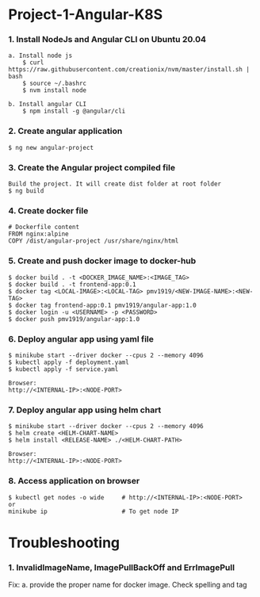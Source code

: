 # Project-1-Angular-K8S

### 1. Install NodeJs and Angular CLI on Ubuntu 20.04
    a. Install node js
        $ curl https://raw.githubusercontent.com/creationix/nvm/master/install.sh | bash 
        $ source ~/.bashrc
        $ nvm install node
    
    b. Install angular CLI
        $ npm install -g @angular/cli
### 2. Create angular application
    $ ng new angular-project

### 3. Create the Angular project compiled file
    Build the project. It will create dist folder at root folder
    $ ng build

### 4. Create docker file
    # Dockerfile content
    FROM nginx:alpine
    COPY /dist/angular-project /usr/share/nginx/html

### 5. Create and push docker image to docker-hub
    $ docker build . -t <DOCKER_IMAGE_NAME>:<IMAGE_TAG>
    $ docker build . -t frontend-app:0.1
    $ docker tag <LOCAL-IMAGE>:<LOCAL-TAG> pmv1919/<NEW-IMAGE-NAME>:<NEW-TAG>
    $ docker tag frontend-app:0.1 pmv1919/angular-app:1.0
    $ docker login -u <USERNAME> -p <PASSWORD>
    $ docker push pmv1919/angular-app:1.0

### 6. Deploy angular app using yaml file
    $ minikube start --driver docker --cpus 2 --memory 4096
    $ kubectl apply -f deployment.yaml
    $ kubectl apply -f service.yaml

    Browser:
    http://<INTERNAL-IP>:<NODE-PORT>

### 7. Deploy angular app using helm chart
    $ minikube start --driver docker --cpus 2 --memory 4096
    $ helm create <HELM-CHART-NAME>
    $ helm install <RELEASE-NAME> ./<HELM-CHART-PATH>
    
    Browser:
    http://<INTERNAL-IP>:<NODE-PORT>

### 8. Access application on browser
    $ kubectl get nodes -o wide     # http://<INTERNAL-IP>:<NODE-PORT>
    or 
    minikube ip                     # To get node IP


# Troubleshooting
### 1. InvalidImageName, ImagePullBackOff and ErrImagePull
Fix:
    a. provide the proper name for docker image. Check spelling and tag
